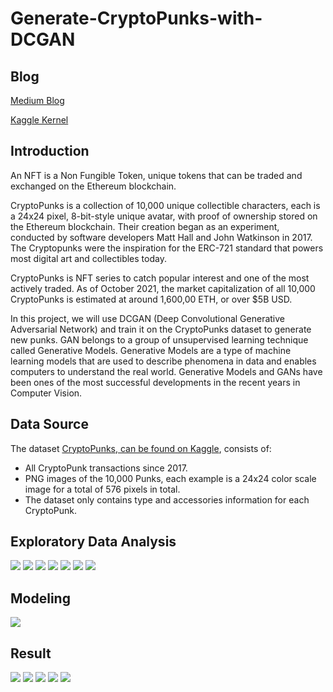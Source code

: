 # Generate-CryptoPunks-with-DCGAN

## Blog

[Medium Blog](https://baotramduong.medium.com/generate-nft-cryptopunks-with-deep-convolutional-generative-adversarial-network-dcgan-db35f0a1adb4)

[Kaggle Kernel](https://www.kaggle.com/baotramduong/generate-wit-cryptopunks-with-dggan/notebook)

## Introduction

An NFT is a Non Fungible Token, unique tokens that can be traded and exchanged on the Ethereum blockchain.

CryptoPunks is a collection of 10,000 unique collectible characters, each is a 24x24 pixel, 8-bit-style unique avatar, with proof of ownership stored on the Ethereum blockchain. Their creation began as an experiment, conducted by software developers Matt Hall and John Watkinson in 2017. The Cryptopunks were the inspiration for the ERC-721 standard that powers most digital art and collectibles today.

CryptoPunks is NFT series to catch popular interest and one of the most actively traded. As of October 2021, the market capitalization of all 10,000 CryptoPunks is estimated at around 1,600,00 ETH, or over $5B USD.

In this project, we will use DCGAN (Deep Convolutional Generative Adversarial Network) and train it on the CryptoPunks dataset to generate new punks. GAN belongs to a group of unsupervised learning technique called Generative Models. Generative Models are a type of machine learning models that are used to describe phenomena in data and enables computers to understand the real world. Generative Models and GANs have been ones of the most successful developments in the recent years in Computer Vision.

## Data Source

The dataset [CryptoPunks, can be found on Kaggle](https://www.kaggle.com/tunguz/cryptopunks), consists of:

* All CryptoPunk transactions since 2017.
* PNG images of the 10,000 Punks, each example is a 24x24 color scale image for a total of 576 pixels in total.
* The dataset only contains type and accessories information for each CryptoPunk.

## Exploratory Data Analysis

<img src = '../main/Data & Images/100 punks.png' />

<img src = '../main/Data & Images/type vs price.png' />

<img src = '../main/Data & Images/cryptopunk type vs price.png' />

<img src = '../main/Data & Images/num atrributes vs price alien.png' />

<img src = '../main/Data & Images/num atrributes vs price zombie.png' />

<img src = '../main/Data & Images/num atrributes vs price ape.png' />

<img src = '../main/Data & Images/num atrributes vs price human.png' />

## Modeling

<img src = '../main/Data & Images/gen.png' />

## Result

<img src = '../main/Data & Images/p1.png' />

<img src = '../main/Data & Images/p2.png' />

<img src = '../main/Data & Images/p3.png' />

<img src = '../main/Data & Images/p4.png' />

<img src = '../main/Data & Images/p100.png' />

